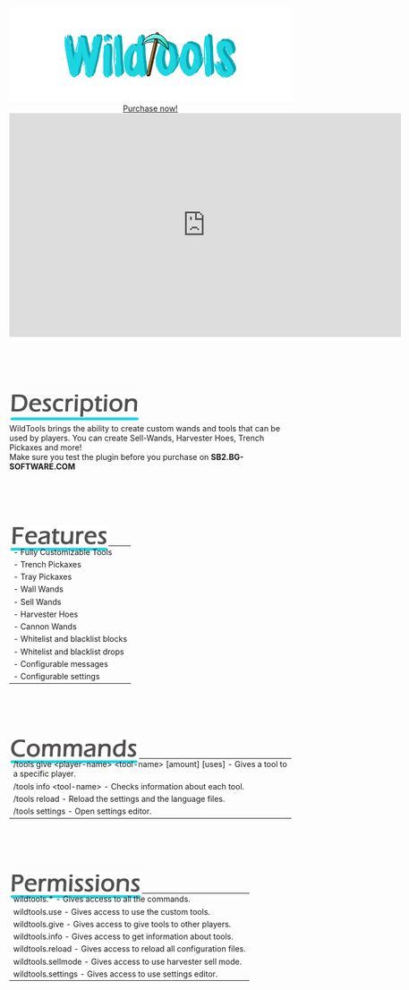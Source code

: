 <center>
<img src="./images/wildtools-logo.png" />
<a href="https://www.spigotmc.org/resources/60649/" target="_blank" class="purchase" id="wt-purchase">Purchase now!</a>

<iframe class="showcase" src="https://www.youtube.com/embed/703E9BzrZF4" allowfullscreen="" width="700" height="400" frameborder="0"></iframe>
</center>

<br><br><br><br>

<img src="./images/wt-description.png" /><br>
WildTools brings the ability to create custom wands and tools that can be used by players. You can create Sell-Wands, Harvester Hoes, Trench Pickaxes and more!<br>
Make sure you test the plugin before you purchase on **SB2.BG-SOFTWARE.COM**

<br><br><br><br>

<img src="./images/wt-features.png" /><br>
<div class="styled-table" style="margin-top: -30px;">

|                                  |
|----------------------------------|
| - Fully Customizable Tools       |
| - Trench Pickaxes                |
| - Tray Pickaxes                  |
| - Wall Wands                     |
| - Sell Wands                     |
| - Harvester Hoes                 |
| - Cannon Wands                   |
| - Whitelist and blacklist blocks |
| - Whitelist and blacklist drops  |
| - Configurable messages          |
| - Configurable settings          |
</div>

<br><br><br><br>

<img src="./images/wt-commands.png" /><br>
<div class="styled-table" style="margin-top: -30px;">

|                                                                                                    |
|----------------------------------------------------------------------------------------------------|
| /tools give &#60;player-name> &#60;tool-name> [amount] [uses] - Gives a tool to a specific player. |
| /tools info &#60;tool-name> - Checks information about each tool.                                  |
| /tools reload - Reload the settings and the language files.                                        |
| /tools settings - Open settings editor.                                                            |
</div>

<br><br><br><br>

<img src="./images/wt-permissions.png" /><br>
<div class="styled-table" style="margin-top: -30px;">

|                                                                    |
|--------------------------------------------------------------------|
| wildtools.* - Gives access to all the commands.                    |
| wildtools.use - Gives access to use the custom tools.              |
| wildtools.give - Gives access to give tools to other players.      |
| wildtools.info - Gives access to get information about tools.      |
| wildtools.reload - Gives access to reload all configuration files. |
| wildtools.sellmode - Gives access to use harvester sell mode.      |
| wildtools.settings - Gives access to use settings editor.          |
</div>